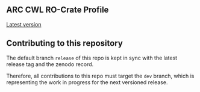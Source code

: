 ## ARC CWL RO-Crate Profile

[Latest version](profile/arc_cwl_ro_crate.md)

## Contributing to this repository

The default branch `release` of this repo is kept in sync with the latest release tag and the zenodo record. 

Therefore, all contributions to this repo must target the `dev` branch, which is representing the work in progress for the next versioned release.
